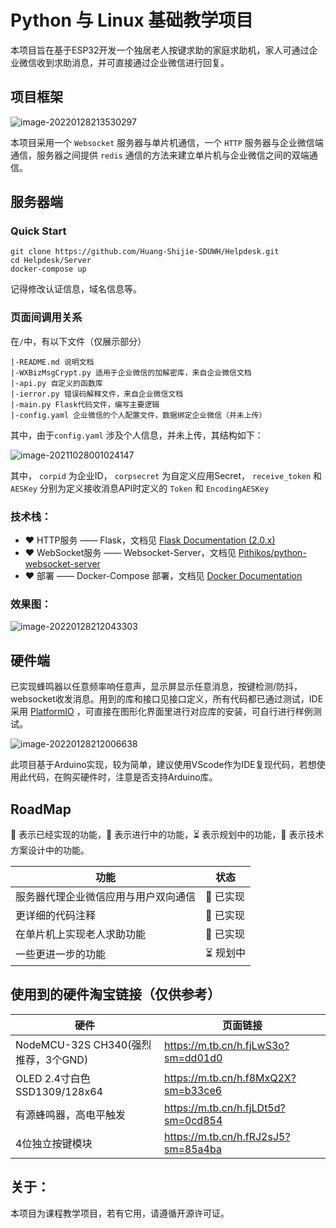 # Python 与 Linux 基础教学项目

本项目旨在基于ESP32开发一个独居老人按键求助的家庭求助机，家人可通过企业微信收到求助消息，并可直接通过企业微信进行回复。

## 项目框架

![image-20220128213530297](https://s2.loli.net/2022/01/28/rkAmadftC2Ljb7c.png)

本项目采用一个 `Websocket` 服务器与单片机通信，一个 `HTTP` 服务器与企业微信端通信，服务器之间提供 `redis` 通信的方法来建立单片机与企业微信之间的双端通信。

## 服务器端

### Quick Start

```shell
git clone https://github.com/Huang-Shijie-SDUWH/Helpdesk.git
cd Helpdesk/Server
docker-compose up
```

记得修改认证信息，域名信息等。

### 页面间调用关系

在`/`中，有以下文件（仅展示部分）

```
|-README.md 说明文档
|-WXBizMsgCrypt.py 适用于企业微信的加解密库，来自企业微信文档
|-api.py 自定义的函数库
|-ierror.py 错误码解释文件，来自企业微信文档
|-main.py Flask代码文件，编写主要逻辑
|-config.yaml 企业微信的个人配置文件，数据绑定企业微信（并未上传）
```

其中，由于`config.yaml` 涉及个人信息，并未上传，其结构如下：

![image-20211028001024147](https://i.loli.net/2021/10/28/AmKpVQfvU2SNdOB.png)

其中， `corpid` 为企业ID， `corpsecret` 为自定义应用Secret， `receive_token` 和 `AESKey` 分别为定义接收消息API时定义的 `Token` 和 `EncodingAESKey` 

### 技术栈：

* ❤️ HTTP服务 —— Flask，文档见 [Flask Documentation (2.0.x)](https://flask.palletsprojects.com/en/2.0.x/) 
* ❤️ WebSocket服务 —— Websocket-Server，文档见 [Pithikos/python-websocket-server](https://github.com/Pithikos/python-websocket-server) 
* ❤️ 部署 —— Docker-Compose 部署，文档见 [Docker Documentation](https://docs.docker.com/compose/) 

### 效果图：

![image-20220128212043303](https://s2.loli.net/2022/01/28/Xun6hHbdAM49yW2.png)

## 硬件端

已实现蜂鸣器以任意频率响任意声，显示屏显示任意消息，按键检测/防抖，websocket收发消息。用到的库和接口见接口定义，所有代码都已通过测试，IDE采用 [PlatformIO](https://platformio.org/) ，可直接在图形化界面里进行对应库的安装，可自行进行样例测试。

![image-20220128212006638](https://s2.loli.net/2022/01/28/mtEs1r8ePdIu3GF.png)

此项目基于Arduino实现，较为简单，建议使用VScode作为IDE复现代码，若想使用此代码，在购买硬件时，注意是否支持Arduino库。



## RoadMap

🚀 表示已经实现的功能，👷 表示进行中的功能，⏳ 表示规划中的功能，🏹 表示技术方案设计中的功能。

| 功能                                 | 状态     |
| ------------------------------------ | -------- |
| 服务器代理企业微信应用与用户双向通信 | 🚀 已实现 |
| 更详细的代码注释                     | 🚀 已实现 |
| 在单片机上实现老人求助功能           | 🚀 已实现 |
| 一些更进一步的功能                   | ⏳ 规划中 |

## 使用到的硬件淘宝链接（仅供参考）

| 硬件                                | 页面链接                            |
| ----------------------------------- | ----------------------------------- |
| NodeMCU-32S CH340(强烈推荐，3个GND) | https://m.tb.cn/h.fjLwS3o?sm=dd01d0 |
| OLED 2.4寸白色 SSD1309/128x64       | https://m.tb.cn/h.f8MxQ2X?sm=b33ce6 |
| 有源蜂鸣器，高电平触发              | https://m.tb.cn/h.fjLDt5d?sm=0cd854 |
| 4位独立按键模块                     | https://m.tb.cn/h.fRJ2sJ5?sm=85a4ba |

## 关于：

本项目为课程教学项目，若有它用，请遵循开源许可证。

